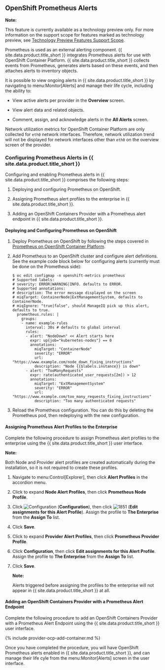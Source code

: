 ## OpenShift Prometheus Alerts

**Note:**

This feature is currently available as a technology preview only. For
more information on the support scope for features marked as technology
preview, see [Technology Preview Features Support
Scope](https://access.redhat.com/support/offerings/techpreview).

</div>

Prometheus is used as an external alerting component.
{{ site.data.product.title_short }} integrates Prometheus alerts for use with
OpenShift Container Platform. {{ site.data.product.title_short }} collects events
from Prometheus, generates alerts based on these events, and then
attaches alerts to inventory objects.

It is possible to view ongoing alerts in {{ site.data.product.title_short }} by
navigating to menu:Monitor\[Alerts\] and manage their life cycle,
including the ability to:

  - View active alerts per provider in the **Overview** screen.

  - View alert data and related objects.

  - Comment, assign, and acknowledge alerts in the **All Alerts**
    screen.

<div class="important">

Network utilization metrics for OpenShift Container Platform are only
collected for `eth0` network interfaces. Therefore, network utilization
trend will not be displayed for network interfaces other than `eth0` on
the overview screen of the provider.

</div>

### Configuring Prometheus Alerts in {{ site.data.product.title_short }}

Configuring and enabling Prometheus alerts in {{ site.data.product.title_short }}
comprises the following steps:

1.  Deploying and configuring Prometheus on OpenShift.

2.  Assigning Prometheus alert profiles to the enterprise in
    {{ site.data.product.title_short }}.

3.  Adding an OpenShift Containers Provider with a Prometheus alert
    endpoint in {{ site.data.product.title_short }}.

#### Deploying and Configuring Prometheus on OpenShift

1.  Deploy Prometheus on OpenShift by following the steps covered in
    [Prometheus on OpenShift Container
    Platform](https://docs.openshift.com/container-platform/3.7/install_config/cluster_metrics.html#openshift-prometheus).

2.  Add Prometheus to an OpenShift cluster and configure alert
    definitions. See the example code block below for configuring alerts
    (currently must be done on the Prometheus side):

        $ oc edit configmap -n openshift-metrics prometheus
        # Supported labels:
        # severity: ERROR|WARNING|INFO. defaults to ERROR.
        # Supported annotations:
        # description: The error message displayed on the screen
        # miqTarget: ContainerNode|ExtManagementSystem, defaults to ContainerNode.
        # miqIgnore: "true|false", should ManageIQ pick up this alert, defaults to true.
          prometheus.rules: |
            groups:
            - name: example-rules
              interval: 30s # defaults to global interval
              rules:
              - alert: "NodeDown" << Alert starts here
                expr: up{job="kubernetes-nodes"} == 0
                annotations:
                  miqTarget: "ContainerNode"
                  severity: "ERROR"
                  url: "https://www.example.com/node_down_fixing_instructions"
                  description: "Node {{$labels.instance}} is down"
              - alert: "TooManyRequests"
                expr: rate(authenticated_user_requests[2m]) > 12
                annotations:
                  miqTarget: "ExtManagementSystem"
                  severity: "ERROR"
                  url: "https://www.example.com/too_many_requests_fixing_instructions"
                  description: "Too many authenticated requests"

3.  Reload the Prometheus configuration. You can do this by deleting the
    Prometheus pod, then redeploying with the new configuration.

#### Assigning Prometheus Alert Profiles to the Enterprise

Complete the following procedure to assign Prometheus alert profiles to
the enterprise using the {{ site.data.product.title_short }} user interface.

**Note:**

Both Node and Provider alert profiles are created automatically during
the installation, so it is not required to create these profiles.

</div>

1.  Navigate to menu:Control\[Explorer\], then click **Alert Profiles**
    in the accordion menu.

2.  Click to expand **Node Alert Profiles**, then click **Prometheus
    Node Profile**.

3.  Click ![Configuration](../images/1847.png) (**Configuration**), then
    click ![1851](../images/1851.png) (**Edit assignments for this Alert
    Profile**). Assign the profile to **The Enterprise** from the
    **Assign To** list.

4.  Click **Save**.

5.  Click to expand **Provider Alert Profiles**, then click **Prometheus
    Provider Profile**.

6.  Click **Configuration**, then click **Edit assignments for this
    Alert Profile**. Assign the profile to **The Enterprise** from the
    **Assign To** list.

7.  Click **Save**.

    **Note:**

    Alerts triggered before assigning the profiles to the enterprise
    will not appear in {{ site.data.product.title_short }} at all.

    </div>

#### Adding an OpenShift Containers Provider with a Prometheus Alert Endpoint

Complete the following procedure to add an OpenShift Containers Provider
with a Prometheus Alert Endpoint using the {{ site.data.product.title_short }} user
interface.

{% include provider-ocp-add-container.md %}

Once you have completed the procedure, you will have OpenShift
Prometheus alerts enabled in {{ site.data.product.title_short }}, and can manage
their life cyle from the menu:Monitor\[Alerts\] screen in the user
interface.
